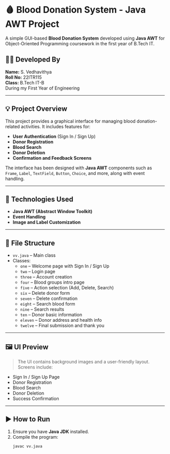 # 🩸 Blood Donation System - Java AWT Project

A simple GUI-based **Blood Donation System** developed using **Java AWT** for Object-Oriented Programming coursework in the first year of B.Tech IT.

## 👩‍💻 Developed By

**Name:** S. Vedhavithya  
**Roll No:** 22ITR115  
**Class:** B.Tech IT-B  
During my First Year of Engineering 

---

## 💡 Project Overview

This project provides a graphical interface for managing blood donation-related activities. It includes features for:

- **User Authentication** (Sign In / Sign Up)
- **Donor Registration**
- **Blood Search**
- **Donor Deletion**
- **Confirmation and Feedback Screens**

The interface has been designed with **Java AWT** components such as `Frame`, `Label`, `TextField`, `Button`, `Choice`, and more, along with event handling.

---

## 🧰 Technologies Used

- **Java AWT (Abstract Window Toolkit)**
- **Event Handling**
- **Image and Label Customization**

---

## 📁 File Structure

- `vv.java` – Main class
- Classes:
  - `one` – Welcome page with Sign In / Sign Up
  - `two` – Login page
  - `three` – Account creation
  - `four` – Blood groups intro page
  - `five` – Action selection (Add, Delete, Search)
  - `six` – Delete donor form
  - `seven` – Delete confirmation
  - `eight` – Search blood form
  - `nine` – Search results
  - `ten` – Donor basic information
  - `eleven` – Donor address and health info
  - `twelve` – Final submission and thank you

---

## 🖼 UI Preview

> The UI contains background images and a user-friendly layout.  
> Screens include:
- Sign In / Sign Up Page
- Donor Registration
- Blood Search
- Donor Deletion
- Success Confirmation

---

## ▶️ How to Run

1. Ensure you have **Java JDK** installed.
2. Compile the program:
   ```bash
   javac vv.java
